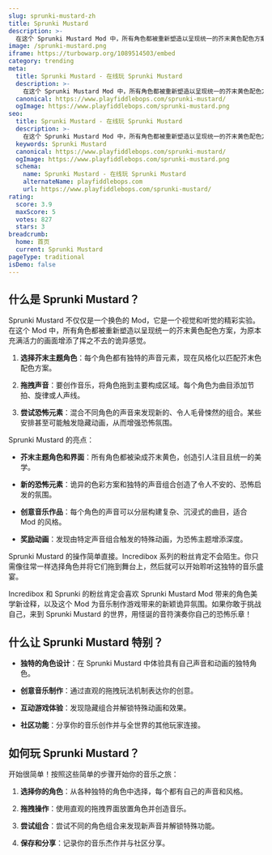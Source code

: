 ```yaml
---
slug: sprunki-mustard-zh
title: Sprunki Mustard
description: >-
  在这个 Sprunki Mustard Mod 中，所有角色都被重新塑造以呈现统一的芥末黄色配色方案，为原本充满活力的画面增添了挥之不去的诡异感觉。
image: /sprunki-mustard.png
iframe: https://turbowarp.org/1089514503/embed
category: trending
meta:
  title: Sprunki Mustard - 在线玩 Sprunki Mustard
  description: >-
    在这个 Sprunki Mustard Mod 中，所有角色都被重新塑造以呈现统一的芥末黄色配色方案，为原本充满活力的画面增添了挥之不去的诡异感觉。
  canonical: https://www.playfiddlebops.com/sprunki-mustard/
  ogImage: https://www.playfiddlebops.com/sprunki-mustard.png
seo:
  title: Sprunki Mustard - 在线玩 Sprunki Mustard
  description: >-
    在这个 Sprunki Mustard Mod 中，所有角色都被重新塑造以呈现统一的芥末黄色配色方案，为原本充满活力的画面增添了挥之不去的诡异感觉。
  keywords: Sprunki Mustard
  canonical: https://www.playfiddlebops.com/sprunki-mustard/
  ogImage: https://www.playfiddlebops.com/sprunki-mustard.png
  schema:
    name: Sprunki Mustard - 在线玩 Sprunki Mustard
    alternateName: playfiddlebops.com
    url: https://www.playfiddlebops.com/sprunki-mustard/
rating:
  score: 3.9
  maxScore: 5
  votes: 827
  stars: 3
breadcrumb:
  home: 首页
  current: Sprunki Mustard
pageType: traditional
isDemo: false
---
```


## 什么是 Sprunki Mustard？

Sprunki Mustard 不仅仅是一个换色的 Mod，它是一个视觉和听觉的精彩实验。在这个 Mod 中，所有角色都被重新塑造以呈现统一的芥末黄色配色方案，为原本充满活力的画面增添了挥之不去的诡异感觉。

1. **选择芥末主题角色**：每个角色都有独特的声音元素，现在风格化以匹配芥末色配色方案。

1. **拖拽声音**：要创作音乐，将角色拖到主要构成区域。每个角色为曲目添加节拍、旋律或人声线。

1. **尝试恐怖元素**：混合不同角色的声音来发现新的、令人毛骨悚然的组合。某些安排甚至可能触发隐藏动画，从而增强恐怖氛围。

Sprunki Mustard 的亮点：

- **芥末主题角色和界面**：所有角色都被染成芥末黄色，创造引人注目且统一的美学。

- **新的恐怖元素**：诡异的色彩方案和独特的声音组合创造了令人不安的、恐怖启发的氛围。

- **创意音乐作品**：每个角色的声音可以分层构建复杂、沉浸式的曲目，适合 Mod 的风格。

- **奖励动画**：发现由特定声音组合触发的特殊动画，为恐怖主题增添深度。

Sprunki Mustard 的操作简单直接。Incredibox 系列的粉丝肯定不会陌生。你只需像往常一样选择角色并将它们拖到舞台上，然后就可以开始聆听这独特的音乐盛宴。

Incredibox 和 Sprunki 的粉丝肯定会喜欢 Sprunki Mustard Mod 带来的角色美学新诠释，以及这个 Mod 为音乐制作游戏带来的新颖诡异氛围。如果你敢于挑战自己，来到 Sprunki Mustard 的世界，用怪诞的音符演奏你自己的恐怖乐章！

## 什么让 Sprunki Mustard 特别？

- **独特的角色设计**：在 Sprunki Mustard 中体验具有自己声音和动画的独特角色。

- **创意音乐制作**：通过直观的拖拽玩法机制表达你的创意。

- **互动游戏体验**：发现隐藏组合并解锁特殊动画和效果。

- **社区功能**：分享你的音乐创作并与全世界的其他玩家连接。

## 如何玩 Sprunki Mustard？

开始很简单！按照这些简单的步骤开始你的音乐之旅：

1. **选择你的角色**：从各种独特的角色中选择，每个都有自己的声音和风格。

1. **拖拽操作**：使用直观的拖拽界面放置角色并创造音乐。

1. **尝试组合**：尝试不同的角色组合来发现新声音并解锁特殊功能。

1. **保存和分享**：记录你的音乐杰作并与社区分享。